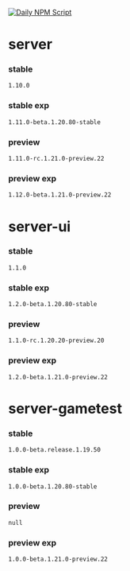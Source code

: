 [![Daily NPM Script](https://github.com/WavePlayz/minecraft-npms-auto/actions/workflows/fetch.yml/badge.svg)](https://github.com/WavePlayz/minecraft-npms-auto/actions/workflows/fetch.yml)
# server
### stable
```
1.10.0
```
### stable exp
```
1.11.0-beta.1.20.80-stable
```
### preview
```
1.11.0-rc.1.21.0-preview.22
```
### preview exp
```
1.12.0-beta.1.21.0-preview.22
```


# server-ui
### stable
```
1.1.0
```
### stable exp
```
1.2.0-beta.1.20.80-stable
```
### preview
```
1.1.0-rc.1.20.20-preview.20
```
### preview exp
```
1.2.0-beta.1.21.0-preview.22
```


# server-gametest
### stable
```
1.0.0-beta.release.1.19.50
```
### stable exp
```
1.0.0-beta.1.20.80-stable
```
### preview
```
null
```
### preview exp
```
1.0.0-beta.1.21.0-preview.22
```


